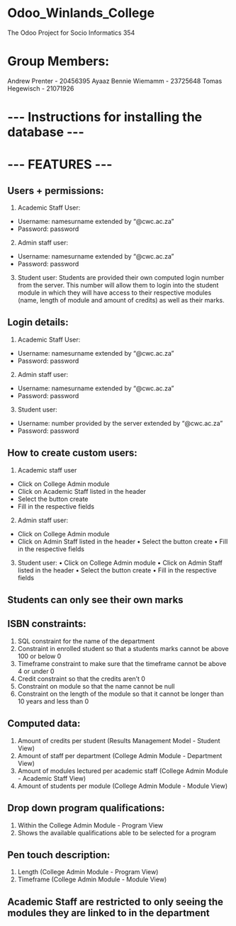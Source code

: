 # Odoo_Winlands_College
The Odoo Project for Socio Informatics 354
# Group Members:
Andrew Prenter - 20456395
Ayaaz
Bennie Wiemamm - 23725648
Tomas Hegewisch - 21071926




# --- Instructions for installing the database ---

# --- FEATURES ---
## Users + permissions:  
1. Academic Staff User: 
 - Username: namesurname extended by “@cwc.ac.za”
 - Password: password

2. Admin staff user:
 - Username: namesurname extended by “@cwc.ac.za”
 - Password: password
 
3. Student user:
Students are provided their own computed login number from the server. This number will allow them to login into the student module in which they will have access to their respective modules (name, length of module and amount of credits) as well as their marks.

## Login details: 
1. Academic Staff User: 
 - Username: namesurname extended by “@cwc.ac.za”
 - Password: password

2. Admin staff user:
 - Username: namesurname extended by “@cwc.ac.za”
 - Password: password
 
3. Student user:
 - Username: number provided by the server extended by “@cwc.ac.za”
 - Password: password

## How to create custom users:  
1. Academic staff user
 - Click on College Admin module
 - Click on Academic Staff listed in the header 
 - Select the button create 
 - Fill in the respective fields 
  
2. Admin staff user:
 - Click on College Admin module
 - Click on Admin Staff listed in the header 
•	Select the button create 
•	Fill in the respective fields 
 
3.	Student user:
•	Click on College Admin module
•	Click on Admin Staff listed in the header 
•	Select the button create 
•	Fill in the respective fields 

## Students can only see their own marks
 
## ISBN constraints: 
1. SQL constraint for the name of the department
2. Constraint in enrolled student so that a students marks cannot be above 100 or below 0
3.	Timeframe constraint to make sure that the timeframe cannot be above 4 or under 0
4.	Credit constraint so that the credits aren’t 0
5.	Constraint on module so that the name cannot be null 
6.	Constraint on the length of the module so that it cannot be longer than 10 years and less than 0  
  
## Computed data: 
1. Amount of credits per student (Results Management Model - Student View) 
2. Amount of staff per department (College Admin Module - Department View)  
3. Amount of modules lectured per academic staff (College Admin Module - Academic Staff View) 
4. Amount of students per module (College Admin Module - Module View)
  
## Drop down program qualifications: 
1. Within the College Admin Module - Program View
2. Shows the available qualifications able to be selected for a program
   
## Pen touch description:
1. Length (College Admin Module - Program View)
2. Timeframe (College Admin Module - Module View)
  
## Academic Staff are restricted to only seeing the modules they are linked to in the department 

